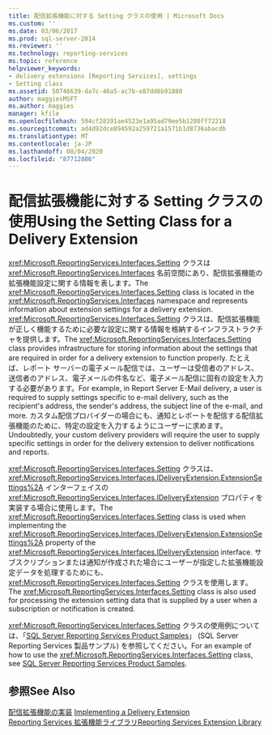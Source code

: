 ```yaml
---
title: 配信拡張機能に対する Setting クラスの使用 | Microsoft Docs
ms.custom: ''
ms.date: 03/06/2017
ms.prod: sql-server-2014
ms.reviewer: ''
ms.technology: reporting-services
ms.topic: reference
helpviewer_keywords:
- delivery extensions [Reporting Services], settings
- Setting class
ms.assetid: 50746639-da7c-46a5-ac7b-e87dd6b91880
author: maggiesMSFT
ms.author: maggies
manager: kfile
ms.openlocfilehash: 594cf28391ae4523e1a95ad79ee5b1280ff72218
ms.sourcegitcommit: ad4d92dce894592a259721a1571b1d8736abacdb
ms.translationtype: MT
ms.contentlocale: ja-JP
ms.lasthandoff: 08/04/2020
ms.locfileid: "87712806"
---
```

# <a name="using-the-setting-class-for-a-delivery-extension"></a><span data-ttu-id="1832d-102">配信拡張機能に対する Setting クラスの使用</span><span class="sxs-lookup"><span data-stu-id="1832d-102">Using the Setting Class for a Delivery Extension</span></span>
  <span data-ttu-id="1832d-103"><xref:Microsoft.ReportingServices.Interfaces.Setting> クラスは <xref:Microsoft.ReportingServices.Interfaces> 名前空間にあり、配信拡張機能の拡張機能設定に関する情報を表します。</span><span class="sxs-lookup"><span data-stu-id="1832d-103">The <xref:Microsoft.ReportingServices.Interfaces.Setting> class is located in the <xref:Microsoft.ReportingServices.Interfaces> namespace and represents information about extension settings for a delivery extension.</span></span> <span data-ttu-id="1832d-104"><xref:Microsoft.ReportingServices.Interfaces.Setting> クラスは、配信拡張機能が正しく機能するために必要な設定に関する情報を格納するインフラストラクチャを提供します。</span><span class="sxs-lookup"><span data-stu-id="1832d-104">The <xref:Microsoft.ReportingServices.Interfaces.Setting> class provides infrastructure for storing information about the settings that are required in order for a delivery extension to function properly.</span></span> <span data-ttu-id="1832d-105">たとえば、レポート サーバーの電子メール配信では、ユーザーは受信者のアドレス、送信者のアドレス、電子メールの件名など、電子メール配信に固有の設定を入力する必要があります。</span><span class="sxs-lookup"><span data-stu-id="1832d-105">For example, in Report Server E-Mail delivery, a user is required to supply settings specific to e-mail delivery, such as the recipient's address, the sender's address, the subject line of the e-mail, and more.</span></span> <span data-ttu-id="1832d-106">カスタム配信プロバイダーの場合にも、通知とレポートを配信する配信拡張機能のために、特定の設定を入力するようにユーザーに求めます。</span><span class="sxs-lookup"><span data-stu-id="1832d-106">Undoubtedly, your custom delivery providers will require the user to supply specific settings in order for the delivery extension to deliver notifications and reports.</span></span>  
  
 <span data-ttu-id="1832d-107"><xref:Microsoft.ReportingServices.Interfaces.Setting> クラスは、<xref:Microsoft.ReportingServices.Interfaces.IDeliveryExtension.ExtensionSettings%2A> インターフェイスの <xref:Microsoft.ReportingServices.Interfaces.IDeliveryExtension> プロパティを実装する場合に使用します。</span><span class="sxs-lookup"><span data-stu-id="1832d-107">The <xref:Microsoft.ReportingServices.Interfaces.Setting> class is used when implementing the <xref:Microsoft.ReportingServices.Interfaces.IDeliveryExtension.ExtensionSettings%2A> property of the <xref:Microsoft.ReportingServices.Interfaces.IDeliveryExtension> interface.</span></span> <span data-ttu-id="1832d-108">サブスクリプションまたは通知が作成された場合にユーザーが指定した拡張機能設定データを処理するためにも、<xref:Microsoft.ReportingServices.Interfaces.Setting> クラスを使用します。</span><span class="sxs-lookup"><span data-stu-id="1832d-108">The <xref:Microsoft.ReportingServices.Interfaces.Setting> class is also used for processing the extension setting data that is supplied by a user when a subscription or notification is created.</span></span>  
  
 <span data-ttu-id="1832d-109"><xref:Microsoft.ReportingServices.Interfaces.Setting> クラスの使用例については、「[SQL Server Reporting Services Product Samples](https://go.microsoft.com/fwlink/?LinkId=177889)」 (SQL Server Reporting Services 製品サンプル) を参照してください。</span><span class="sxs-lookup"><span data-stu-id="1832d-109">For an example of how to use the <xref:Microsoft.ReportingServices.Interfaces.Setting> class, see [SQL Server Reporting Services Product Samples](https://go.microsoft.com/fwlink/?LinkId=177889).</span></span>  
  
## <a name="see-also"></a><span data-ttu-id="1832d-110">参照</span><span class="sxs-lookup"><span data-stu-id="1832d-110">See Also</span></span>  
 <span data-ttu-id="1832d-111">[配信拡張機能の実装](implementing-a-delivery-extension.md) </span><span class="sxs-lookup"><span data-stu-id="1832d-111">[Implementing a Delivery Extension](implementing-a-delivery-extension.md) </span></span>  
 [<span data-ttu-id="1832d-112">Reporting Services 拡張機能ライブラリ</span><span class="sxs-lookup"><span data-stu-id="1832d-112">Reporting Services Extension Library</span></span>](../reporting-services-extension-library.md)  
  
  
